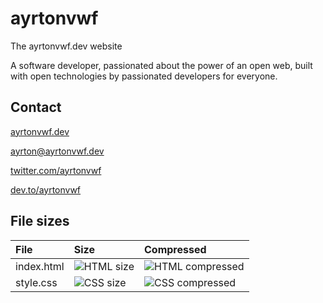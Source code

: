 # ayrtonvwf
The ayrtonvwf.dev website

A software developer, passionated about the power of an open web, built with open technologies by passionated developers for everyone.

## Contact
[ayrtonvwf.dev](https://ayrtonvwf.dev)

[ayrton@ayrtonvwf.dev](mailto:ayrton@ayrtonvwf.dev)

[twitter.com/ayrtonvwf](https://twitter.com/ayrtonvwf)

[dev.to/ayrtonvwf](https://dev.to/ayrtonvwf)

## File sizes

File | Size | Compressed
:-|:-|:-
index.html | ![HTML size](https://img.badgesize.io/ayrtonvwf/ayrtonvwf/gh-pages/index.html.svg) | ![HTML compressed](https://img.badgesize.io/ayrtonvwf/ayrtonvwf/gh-pages/index.html.svg?compression=brotli)
style.css | ![CSS size](https://img.badgesize.io/ayrtonvwf/ayrtonvwf/gh-pages/css/style.css.svg) | ![CSS compressed](https://img.badgesize.io/ayrtonvwf/ayrtonvwf/gh-pages/css/style.css.svg?compression=brotli)